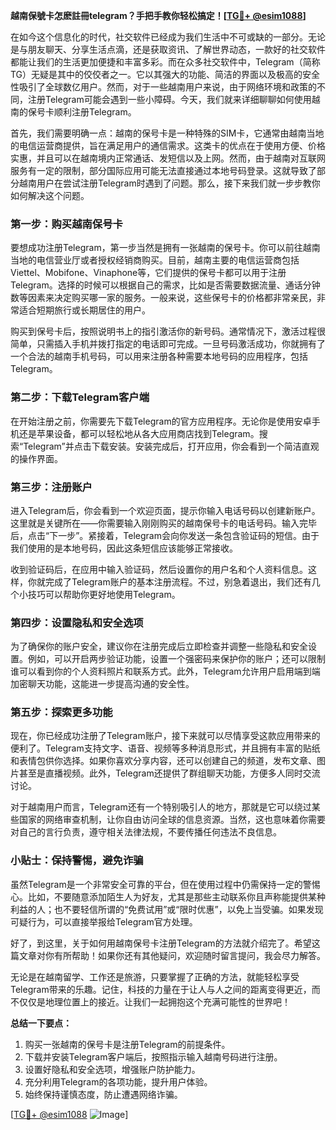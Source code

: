 **越南保號卡怎麽註冊telegram？手把手教你轻松搞定！[[TG💪+ @esim1088](https://t.me/s/esim1088)]**

在如今这个信息化的时代，社交软件已经成为我们生活中不可或缺的一部分。无论是与朋友聊天、分享生活点滴，还是获取资讯、了解世界动态，一款好的社交软件都能让我们的生活更加便捷和丰富多彩。而在众多社交软件中，Telegram（简称TG）无疑是其中的佼佼者之一。它以其强大的功能、简洁的界面以及极高的安全性吸引了全球数亿用户。然而，对于一些越南用户来说，由于网络环境和政策的不同，注册Telegram可能会遇到一些小障碍。今天，我们就来详细聊聊如何使用越南的保号卡顺利注册Telegram。

首先，我们需要明确一点：越南的保号卡是一种特殊的SIM卡，它通常由越南当地的电信运营商提供，旨在满足用户的通信需求。这类卡的优点在于使用方便、价格实惠，并且可以在越南境内正常通话、发短信以及上网。然而，由于越南对互联网服务有一定的限制，部分国际应用可能无法直接通过本地号码登录。这就导致了部分越南用户在尝试注册Telegram时遇到了问题。那么，接下来我们就一步步教你如何解决这个问题。

### 第一步：购买越南保号卡

要想成功注册Telegram，第一步当然是拥有一张越南的保号卡。你可以前往越南当地的电信营业厅或者授权经销商购买。目前，越南主要的电信运营商包括Viettel、Mobifone、Vinaphone等，它们提供的保号卡都可以用于注册Telegram。选择的时候可以根据自己的需求，比如是否需要数据流量、通话分钟数等因素来决定购买哪一家的服务。一般来说，这些保号卡的价格都非常亲民，非常适合短期旅行或长期居住的用户。

购买到保号卡后，按照说明书上的指引激活你的新号码。通常情况下，激活过程很简单，只需插入手机并拨打指定的电话即可完成。一旦号码激活成功，你就拥有了一个合法的越南手机号码，可以用来注册各种需要本地号码的应用程序，包括Telegram。

### 第二步：下载Telegram客户端

在开始注册之前，你需要先下载Telegram的官方应用程序。无论你是使用安卓手机还是苹果设备，都可以轻松地从各大应用商店找到Telegram。搜索“Telegram”并点击下载安装。安装完成后，打开应用，你会看到一个简洁直观的操作界面。

### 第三步：注册账户

进入Telegram后，你会看到一个欢迎页面，提示你输入电话号码以创建新账户。这里就是关键所在——你需要输入刚刚购买的越南保号卡的电话号码。输入完毕后，点击“下一步”。紧接着，Telegram会向你发送一条包含验证码的短信。由于我们使用的是本地号码，因此这条短信应该能够正常接收。

收到验证码后，在应用中输入验证码，然后设置你的用户名和个人资料信息。这样，你就完成了Telegram账户的基本注册流程。不过，别急着退出，我们还有几个小技巧可以帮助你更好地使用Telegram。

### 第四步：设置隐私和安全选项

为了确保你的账户安全，建议你在注册完成后立即检查并调整一些隐私和安全设置。例如，可以开启两步验证功能，设置一个强密码来保护你的账户；还可以限制谁可以看到你的个人资料照片和联系方式。此外，Telegram允许用户启用端到端加密聊天功能，这能进一步提高沟通的安全性。

### 第五步：探索更多功能

现在，你已经成功注册了Telegram账户，接下来就可以尽情享受这款应用带来的便利了。Telegram支持文字、语音、视频等多种消息形式，并且拥有丰富的贴纸和表情包供你选择。如果你喜欢分享内容，还可以创建自己的频道，发布文章、图片甚至是直播视频。此外，Telegram还提供了群组聊天功能，方便多人同时交流讨论。

对于越南用户而言，Telegram还有一个特别吸引人的地方，那就是它可以绕过某些国家的网络审查机制，让你自由访问全球的信息资源。当然，这也意味着你需要对自己的言行负责，遵守相关法律法规，不要传播任何违法不良信息。

### 小贴士：保持警惕，避免诈骗

虽然Telegram是一个非常安全可靠的平台，但在使用过程中仍需保持一定的警惕心。比如，不要随意添加陌生人为好友，尤其是那些主动联系你且声称能提供某种利益的人；也不要轻信所谓的“免费试用”或“限时优惠”，以免上当受骗。如果发现可疑行为，可以直接举报给Telegram官方处理。

好了，到这里，关于如何用越南保号卡注册Telegram的方法就介绍完了。希望这篇文章对你有所帮助！如果你还有其他疑问，欢迎随时留言提问，我会尽力解答。

无论是在越南留学、工作还是旅游，只要掌握了正确的方法，就能轻松享受Telegram带来的乐趣。记住，科技的力量在于让人与人之间的距离变得更近，而不仅仅是地理位置上的接近。让我们一起拥抱这个充满可能性的世界吧！

**总结一下要点：**
1. 购买一张越南的保号卡是注册Telegram的前提条件。
2. 下载并安装Telegram客户端后，按照指示输入越南号码进行注册。
3. 设置好隐私和安全选项，增强账户防护能力。
4. 充分利用Telegram的各项功能，提升用户体验。
5. 始终保持谨慎态度，防止遭遇网络诈骗。

[[TG💪+ @esim1088](https://t.me/s/esim1088) ![Image](https://i.postimg.cc/4NQfJmqS/Snipaste-2025-05-13-00-14-12.png)]